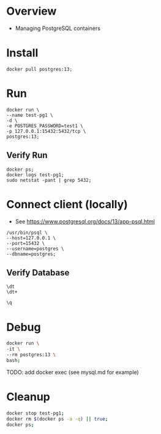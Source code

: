 # Overview
- Managing PostgreSQL containers


# Install
```
docker pull postgres:13;
```


# Run
```
docker run \
--name test-pg1 \
-d \
-e POSTGRES_PASSWORD=test1 \
-p 127.0.0.1:15432:5432/tcp \
postgres:13;
```

## Verify Run
```
docker ps;
docker logs test-pg1;
sudo netstat -pant | grep 5432;
```


# Connect client (locally)
- See https://www.postgresql.org/docs/13/app-psql.html
```
/usr/bin/psql \
--host=127.0.0.1 \
--port=15432 \
--username=postgres \
--dbname=postgres;
```

## Verify Database
```
\dt
\dt+

\q
```


# Debug
```bash
docker run \
-it \
--rm postgres:13 \
bash;
```
TODO: add docker exec (see mysql.md for example)


# Cleanup
```bash
docker stop test-pg1;
docker rm $(docker ps -a -q) || true;
docker ps;
```

